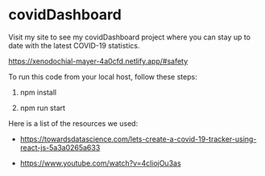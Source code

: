 # covidDashboard

Visit my site to see my covidDashboard project where you can stay up to date with the latest COVID-19 statistics.

https://xenodochial-mayer-4a0cfd.netlify.app/#safety


To run this code from your local host, follow these steps:

1. npm install

2. npm run start


Here is a list of the resources we used:

- https://towardsdatascience.com/lets-create-a-covid-19-tracker-using-react-js-5a3a0265a633

- https://www.youtube.com/watch?v=4cliojOu3as

